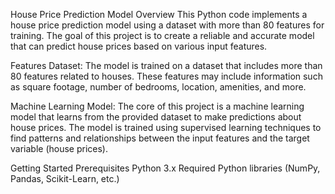 
House Price Prediction Model
Overview
This Python code implements a house price prediction model using a dataset with more than 80 features for training. The goal of this project is to create a reliable and accurate model that can predict house prices based on various input features.

Features
Dataset: The model is trained on a dataset that includes more than 80 features related to houses. These features may include information such as square footage, number of bedrooms, location, amenities, and more.

Machine Learning Model: The core of this project is a machine learning model that learns from the provided dataset to make predictions about house prices. The model is trained using supervised learning techniques to find patterns and relationships between the input features and the target variable (house prices).

Getting Started
Prerequisites
Python 3.x
Required Python libraries (NumPy, Pandas, Scikit-Learn, etc.)
